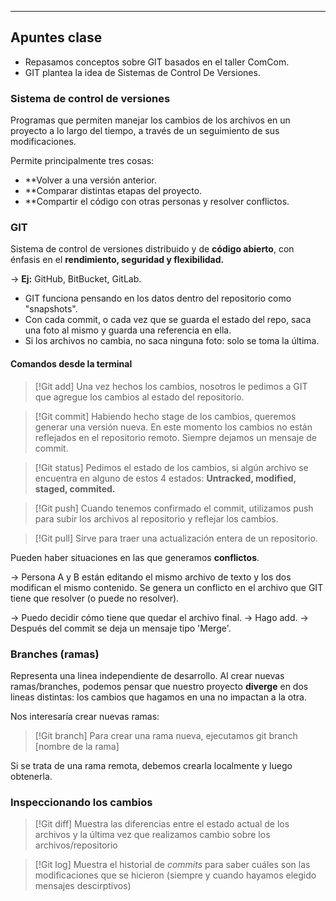 ***
## Apuntes clase

+ Repasamos conceptos sobre GIT basados en el taller ComCom.
+ GIT plantea la idea de Sistemas de Control De Versiones.

### Sistema de control de versiones
Programas que permiten manejar los cambios de los archivos en un proyecto a lo largo del tiempo, a través de un seguimiento de sus modificaciones.

Permite principalmente tres cosas:
* **Volver a una versión anterior.
* **Comparar distintas etapas del proyecto.
* **Compartir el código con otras personas y resolver conflictos.

### GIT
Sistema de control de versiones distribuido y de **código abierto**, con énfasis en el **rendimiento, seguridad y flexibilidad.**

-> **Ej:** GitHub, BitBucket, GitLab.

* GIT funciona pensando en los datos dentro del repositorio como "snapshots".
* Con cada commit, o cada vez que se guarda el estado del repo, saca una foto al mismo y guarda una referencia en ella.
* Si los archivos no cambia, no saca ninguna foto: solo se toma la última.

#### Comandos desde la terminal

>[!Git add]
>Una vez hechos los cambios, nosotros le pedimos a GIT que agregue los cambios al estado del repositorio.

>[!Git commit]
>Habiendo hecho stage de los cambios, queremos generar una versión nueva. En este momento los cambios no están reflejados en el repositorio remoto. Siempre dejamos un mensaje de commit.

>[!Git status]
>Pedimos el estado de los cambios, si algún archivo se encuentra en alguno de estos 4 estados: **Untracked, modified, staged, commited.**

>[!Git push]
>Cuando tenemos confirmado el commit, utilizamos push para subir los archivos al repositorio y reflejar los cambios.

>[!Git pull]
>Sirve para traer una actualización entera de un repositorio.


Pueden haber situaciones en las que generamos **conflictos**.

-> Persona A y B están editando el mismo archivo de texto y los dos modifican el mismo contenido. Se genera un conflicto en el archivo que GIT tiene que resolver (o puede no resolver).

-> Puedo decidir cómo tiene que quedar el archivo final.
-> Hago add.
-> Después del commit se deja un mensaje tipo 'Merge'.


### Branches (ramas)

Representa una linea independiente de desarrollo.
Al crear nuevas ramas/branches, podemos pensar que nuestro proyecto **diverge** en dos lineas distintas: los cambios que hagamos en una no impactan a la otra.

Nos interesaría crear nuevas ramas:

>[!Git branch]
>Para crear una rama nueva, ejecutamos git branch [nombre de la rama] 

Si se trata de una rama remota, debemos crearla localmente y luego obtenerla.

### Inspeccionando los cambios

>[!Git diff]
>Muestra las diferencias entre el estado actual de los archivos y la última vez que realizamos cambio sobre los archivos/repositorio

>[!Git log]
>Muestra el historial de *_commits_* para saber cuáles son las modificaciones que se hicieron (siempre y cuando hayamos elegido mensajes descirptivos)

